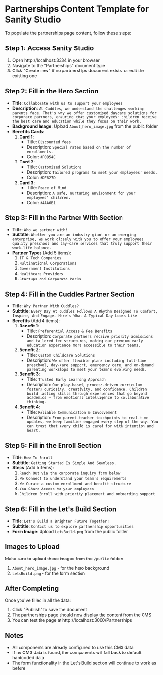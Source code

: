 # Partnerships Content Template for Sanity Studio

To populate the partnerships page content, follow these steps:

## Step 1: Access Sanity Studio
1. Open http://localhost:3334 in your browser
2. Navigate to the "Partnerships" document type
3. Click "Create new" if no partnerships document exists, or edit the existing one

## Step 2: Fill in the Hero Section
- **Title**: `Collaborate with us to support your employees`
- **Description**: `At Cuddles, we understand the challenges working parents face. That's why we offer customised daycare solutions for corporate partners, ensuring that your employees' children receive the best care and education while they focus on their work.`
- **Background Image**: Upload `About_hero_image.jpg` from the public folder
- **Benefits Cards**:
  1. **Card 1**:
     - Title: `Discounted fees`
     - Description: `Special rates based on the number of enrollments.`
     - Color: `#F0B54C`
  2. **Card 2**:
     - Title: `Customized Solutions`
     - Description: `Tailored programs to meet your employees' needs.`
     - Color: `#DE627D`
  3. **Card 3**:
     - Title: `Peace of Mind`
     - Description: `A safe, nurturing environment for your employees' children.`
     - Color: `#4AA6B1`

## Step 3: Fill in the Partner With Section
- **Title**: `Who we partner with!`
- **Subtitle**: `Whether you are an industry giant or an emerging enterprise, we work closely with you to offer your employees quality preschool and day-care services that truly support their work-life balance.`
- **Partner Types** (Add 5 items):
  1. `IT & Tech Companies`
  2. `Multinational Corporations`
  3. `Government Institutions`
  4. `Healthcare Providers`
  5. `Startups and Corporate Parks`

## Step 4: Fill in the Cuddles Partner Section
- **Title**: `Why Partner With Cuddles?`
- **Subtitle**: `Every Day At Cuddles Follows A Rhythm Designed To Comfort, Inspire, And Engage. Here's What A Typical Day Looks Like`
- **Benefits** (Add 4 items):
  1. **Benefit 1**:
     - Title: `Preferential Access & Fee Benefits`
     - Description: `Corporate partners receive priority admissions and tailored fee structures, making our premium early education experience more accessible to their teams.`
  2. **Benefit 2**:
     - Title: `Custom Childcare Solutions`
     - Description: `We offer flexible plans including full-time preschool, day-care support, emergency care, and on-demand parenting workshops to meet your team's evolving needs.`
  3. **Benefit 3**:
     - Title: `Trusted Early Learning Approach`
     - Description: `Our play-based, process-driven curriculum fosters curiosity, creativity, and confidence. Children build lasting skills through experiences that go beyond academics — from emotional intelligence to collaborative thinking.`
  4. **Benefit 4**:
     - Title: `Reliable Communication & Involvement`
     - Description: `From parent-teacher touchpoints to real-time updates, we keep families engaged every step of the way. You can trust that every child is cared for with intention and heart.`

## Step 5: Fill in the Enroll Section
- **Title**: `How To Enroll`
- **Subtitle**: `Getting Started Is Simple And Seamless.`
- **Steps** (Add 5 items):
  1. `Reach Out via the corporate inquiry form below`
  2. `We Connect to understand your team's requirements`
  3. `We Curate a custom enrollment and benefit structure`
  4. `You Share Access to your employees`
  5. `Children Enroll with priority placement and onboarding support`

## Step 6: Fill in the Let's Build Section
- **Title**: `Let's Build a Brighter Future Together!`
- **Subtitle**: `Contact us to explore partnership opportunities`
- **Form Image**: Upload `LetsBuild.png` from the public folder

## Images to Upload
Make sure to upload these images from the `/public` folder:
1. `About_hero_image.jpg` - for the hero background
2. `LetsBuild.png` - for the form section

## After Completing
Once you've filled in all the data:
1. Click "Publish" to save the document
2. The partnerships page should now display the content from the CMS
3. You can test the page at http://localhost:3000/Partnerships

## Notes
- All components are already configured to use this CMS data
- If no CMS data is found, the components will fall back to default hardcoded data
- The form functionality in the Let's Build section will continue to work as before